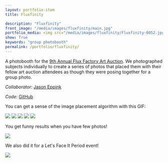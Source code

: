 ```yaml
---
layout: portfolio-item
title: Fluxfinity

description: "Fluxfinity"
front_image: "/media/images/fluxfinity/main.jpg"
portfolio_media: <img src="/media/images/fluxfinity/Fluxfinity-0052.jpg" />
show: True
keywords: "group photobooth"
permalink: /portfolio/fluxfinity/
---
```


A photobooth for the [9th Annual Flux Factory Art Auction](http://www.fluxfactory.org/fluxers/save-the-date-flux-not-so-silent-auction-2015/). We photographed subjects individually to create a series of photos that placed them with their fellow art auction attendees as though they were posing together for a group photo.

*Collaborator:* [Jason Eppink](http://jasoneppink.com/)

*Code:* [GitHub](https://github.com/boxysean/Fluxfinity)

You can get a sense of the image placement algorithm with this GIF:

<img src="{{ site.url }}/media/images/fluxfinity/jean.gif" />

<img src="{{ site.url }}/media/images/fluxfinity/Fluxfinity-0017.jpg" />

<img src="{{ site.url }}/media/images/fluxfinity/Fluxfinity-0022.jpg" />

<img src="{{ site.url }}/media/images/fluxfinity/Fluxfinity-0037.jpg" />

<img src="{{ site.url }}/media/images/fluxfinity/Fluxfinity-0049.jpg" />

You get funny results when you have few photos!

<img src="{{ site.url }}/media/images/fluxfinity/Fluxfinity-1429831455643.png" />

We also did it for a Let's Face It Period event!

<img src="{{ site.url }}/media/images/fluxfinity/LetFaceItPeriod-1441858293034.png" />
